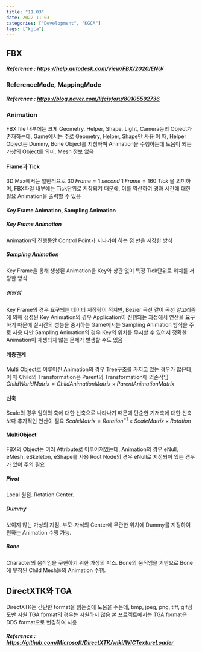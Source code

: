 ```yaml
---
title: "11.03"
date: 2022-11-03
categories: ["Development", "KGCA"]
tags: ["kgca"]
---
```

## FBX
##### _Reference_ : https://help.autodesk.com/view/FBX/2020/ENU/

### ReferenceMode, MappingMode
##### _Reference_ : https://blog.naver.com/lifeisforu/80105592736

### Animation
FBX file 내부에는 크게 Geometry, Helper, Shape, Light, Camera등의 Object가 존재하는데, Game에서는 주로 Geometry, Helper, Shape만 사용
이 때, Helper Object는 Dummy, Bone Object를 지칭하며 Animation을 수행하는데 도움이 되는 가상의 Object를 의미. Mesh 정보 없음

#### Frame과 Tick
3D Max에서는 일반적으로 
$30\;Frame = 1\;second$
$1\;Frame = 160\;Tick$
을 의미하며, FBX파일 내부에는 Tick단위로 저장되기 때문에, 이를 역산하여 경과 시간에 대한 필요 Animation을 출력할 수 있음

#### Key Frame Animation, Sampling Animation
##### Key Frame Animation
Animation의 진행동안 Control Point가 지나가야 하는 점 만을 저장한 방식
##### Sampling Animation
Key Frame을 통해 생성된 Animation을 Key와 상관 없이 특정 Tick단위로 위치를 저장한 방식
##### 장단점
Key Frame의 경우 요구되는 데이터 저장량이 적지만, Bezier 곡선 같이 곡선 알고리즘에 의해 생성된 Key Animation의 경우 Application이 진행되는 과정에서 연산을 요구하기 때문에 실시간의 성능을 중시하는 Game에서는 Sampling Animation 방식을 주로 사용
다만 Sampling Animation의 경우 Key의 위치를 무시할 수 있어서 정확한 Animation이 재생되지 않는 문제가 발생할 수도 있음

#### 계층관계
Multi Object로 이루어진 Animation의 경우 Tree구조를 가지고 있는 경우가 많은데, 이 때 Child의 Transformation은 Parent의 Transformation에 의존적임
$ChildWorldMatrix = ChildAnimationMatrix \times ParentAnimationMatrix$

#### 신축
Scale의 경우 임의의 축에 대한 신축으로 나타나기 때문에 단순한 기저축에 대한 신축보다 추가적인 연산이 필요
$ScaleMatrix = Rotation^{-1} \times ScaleMatrix \times Rotation$

#### MultiObject
FBX의 Object는 여러 Attribute로 이루어져있는데, Animation의 경우 eNull, eMesh, eSkeleton, eShape를 사용
Root Node의 경우 eNull로 지정되어 있는 경우가 있어 주의 필요
##### Pivot
Local 원점.
Rotation Center.
##### Dummy
보이지 않는 가상의 지점.
부모-자식의 Center에 무관한 위치에 Dummy를 지정하여 원하는 Animation 수행 가능.
##### Bone
Character의 움직임을 구현하기 위한 가상의 박스.
Bone의 움직임을 기반으로 Bone에 부착된 Child Mesh들의 Animation 수행.

## DirectXTK와 TGA
DirectXTK는 간단한 format을 읽는것에 도움을 주는데, bmp, jpeg, png, tiff, gif정도만 지원
TGA format의 경우는 지원하지 않음
본 프로젝트에서는 TGA format은 DDS format으로 변경하여 사용
##### _Reference_ : https://github.com/Microsoft/DirectXTK/wiki/WICTextureLoader
